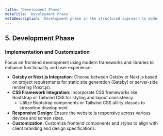 ```yaml
---
title: 'Development Phase'
metaTitle: 'Development Phase'
metaDescription: 'Development phase in the structured approach to modern website development.'
---
```


## 5. Development Phase

### Implementation and Customization

Focus on frontend development using modern frameworks and libraries to enhance functionality and user experience.

- **Gatsby or Next.js Integration**: Choose between Gatsby or Next.js based on project requirements for static site generation (Gatsby) or server-side rendering (Next.js).
- **CSS Framework Integration**: Incorporate CSS frameworks like Bootstrap or Tailwind CSS for styling and layout consistency.
  - Utilize Bootstrap components or Tailwind CSS utility classes to streamline development.
- **Responsive Design**: Ensure the website is responsive across various devices and screen sizes.
- **Customization**: Customize frontend components and styles to align with client branding and design specifications.
